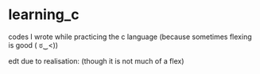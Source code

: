 # learning_c
codes I wrote while practicing the c language
(because sometimes flexing is good ( ಠ‿<))

edt due to realisation: (though it is not much of a flex)
